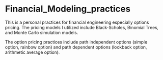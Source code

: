# Financial_Modeling_practices
This is a personal practices for financial engineering especially options pricing. The pricing models I utilized include Black-Scholes, Binomial Trees, and Monte Carlo simulation models.

The option pricing practices include path independent options (simple option, rainbow option) and path dependent options (lookback option, arithmetic average option).
